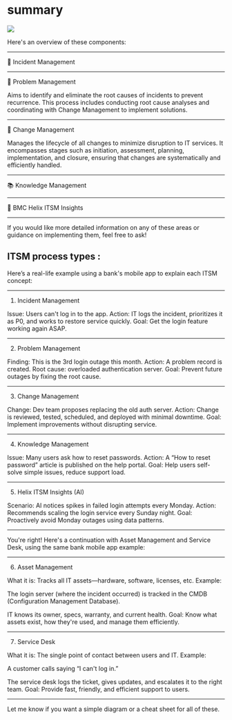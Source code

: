 # summary

![](https://docs.bmc.com/xwiki/bin/view/Service-Management/IT-Service-Management/BMC-Helix-ITSM-Service-Desk/servicedesk251/Getting-started/Key-concepts/Incident-Management-overview/)
 
  
  Here's an overview of these components:


---

🔧 Incident Management

    


---

🧩 Problem Management

Aims to identify and eliminate the root causes of incidents to prevent recurrence. This process includes conducting root cause analyses and coordinating with Change Management to implement solutions. 


---

🔄 Change Management

Manages the lifecycle of all changes to minimize disruption to IT services. It encompasses stages such as initiation, assessment, planning, implementation, and closure, ensuring that changes are systematically and efficiently handled. 


---

📚 Knowledge Management

    


---

🤖 BMC Helix ITSM Insights

    


---

  If you would like more detailed information on any of these areas or guidance on implementing them, feel free to ask!



## ITSM process types : 
Here’s a real-life example using a bank's mobile app to explain each ITSM concept:


---

1. Incident Management

Issue: Users can't log in to the app.
Action: IT logs the incident, prioritizes it as P0, and works to restore service quickly.
Goal: Get the login feature working again ASAP.


---

2. Problem Management

Finding: This is the 3rd login outage this month.
Action: A problem record is created. Root cause: overloaded authentication server.
Goal: Prevent future outages by fixing the root cause.


---

3. Change Management

Change: Dev team proposes replacing the old auth server.
Action: Change is reviewed, tested, scheduled, and deployed with minimal downtime.
Goal: Implement improvements without disrupting service.


---

4. Knowledge Management

Issue: Many users ask how to reset passwords.
Action: A “How to reset password” article is published on the help portal.
Goal: Help users self-solve simple issues, reduce support load.


---

5. Helix ITSM Insights (AI)

Scenario: AI notices spikes in failed login attempts every Monday.
Action: Recommends scaling the login service every Sunday night.
Goal: Proactively avoid Monday outages using data patterns.


---

You're right! Here's a continuation with Asset Management and Service Desk, using the same bank mobile app example:


---

6. Asset Management

What it is: Tracks all IT assets—hardware, software, licenses, etc.
Example:

The login server (where the incident occurred) is tracked in the CMDB (Configuration Management Database).

IT knows its owner, specs, warranty, and current health.
Goal: Know what assets exist, how they're used, and manage them efficiently.



---

7. Service Desk

What it is: The single point of contact between users and IT.
Example:

A customer calls saying “I can't log in.”

The service desk logs the ticket, gives updates, and escalates it to the right team.
Goal: Provide fast, friendly, and efficient support to users.



---

Let me know if you want a simple diagram or a cheat sheet for all of these.

